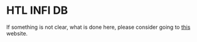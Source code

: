 HTL INFI DB
====

If something is not clear, what is done here, please consider going to [this](https://blog.jetbrains.com/idea/2021/02/creating-a-simple-jpa-application/) website.
